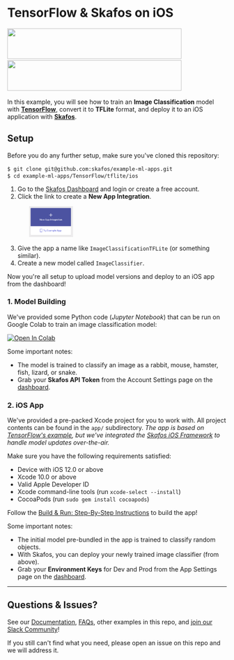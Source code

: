 # TensorFlow & Skafos on iOS
<img src="https://4.bp.blogspot.com/-fmvGmp_whI8/WgtKIGtvHvI/AAAAAAAAEFM/IqS891VhVvUd_j73guSDUDS0YUYDAYgWACLcBGAs/s1600/image1.png" width="400" height="70"> <img src="https://skafos.ai/wp-content/uploads/2019/05/skafos_horizontal_on_white_beta@1x.svg" width="400" height="70">

In this example, you will see how to train an **Image Classification**
model with [**TensorFlow**](www.tensorflow.org), convert it to **TFLite** format, and deploy it to an
iOS application with <a href="https://dashboard.skafos.ai" target="_blank">**Skafos**</a>.

## Setup
Before you do any further setup, make sure you've cloned this repository:
```
$ git clone git@github.com:skafos/example-ml-apps.git
$ cd example-ml-apps/TensorFlow/tflite/ios
```

1. Go to the <a href="https://dashboard.skafos.ai" target="_blank">Skafos Dashboard</a> and login or create a free account.
2. Click the link to create a **New App Integration**.

<img src="../../../assets/new_app.png"
     width="20%"
     style="left: left; margin-left: 50px;" />

3. Give the app a name like `ImageClassificationTFLite` (or something similar).
4. Create a new model called `ImageClassifier`.

Now you're all setup to upload model versions and deploy to an iOS app from the dashboard!

### 1. Model Building
We've provided some Python code (*Jupyter Notebook*) that can be run on Google Colab to train an image classification model:

[![Open In Colab](https://colab.research.google.com/assets/colab-badge.svg)](https://colab.research.google.com/github/skafos/example-ml-apps/blob/master/TensorFlow/tflite/ios/model-building/more_pets_tflite.ipynb)

Some important notes:
- The model is trained to classify an image as a rabbit, mouse, hamster, fish, lizard, or snake.
- Grab your **Skafos API Token** from the Account Settings page on the [dashboard](https://dashboard.skafos.ai).

### 2. iOS App
We've provided a pre-packed Xcode project for you to work with. All project contents can be found in the `app/` subdirectory. *The app is based on [TensorFlow's example](https://github.com/tensorflow/examples/tree/master/lite/examples/image_classification/ios), but we've integrated the [Skafos iOS Framework](https://github.com/skafos/ios) to handle model updates over-the-air.*

Make sure you have the following requirements satisfied:

- Device with iOS 12.0 or above
- Xcode 10.0 or above
- Valid Apple Developer ID
- Xcode command-line tools (run `xcode-select --install`)
- CocoaPods (run `sudo gem install cocoapods`)

Follow the [Build & Run: Step-By-Step Instructions](app/README.md#build--run-step-by-step-instructions) to build the app!

Some important notes:
- The initial model pre-bundled in the app is trained to classify random objects.
- With Skafos, you can deploy your newly trained image classifier (from above).
- Grab your **Environment Keys** for Dev and Prod from the App Settings page on the <a href="https://dashboard.skafos.ai" target="_blank">dashboard</a>.
-----

## Questions & Issues?
See our [Documentation](https://docs.skafos.ai), [FAQs](https://docs.skafos.ai/sections/faq.html), other examples in this repo, and [join our Slack Community](https://skafosai.slack.com/join/shared_invite/enQtNTAxMzEwOTk2NzA5LThjMmMyY2JkNTkwNDQ1YjgyYjFiY2MyMjRkMzYyM2E4MjUxNTJmYmQyODVhZWM2MjQwMjE5ZGM1Y2YwN2M5ODI)!

If you still can't find what you need, please open an issue on this repo and we will address it.
